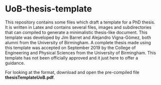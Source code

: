 # UoB-thesis-template
This repository contains some files which draft a template for a PhD thesis. It is written in Latex and contains several files, images and subdirectories that can compiled to generate a minimalistic thesis-like document. This template was developed by Jim Barret and Alejandro Vigna-Gómez, both alumni from the University of Birmingham. A complete thesis made using this template was accepted on September 2019 by the College of Engineering and Physical Sciences from the University of Birmingham. This template has not been officially approved and it just here to offer a guidance. 

For looking at the format, download and open the pre-compiled file **thesisTemplateUoB.pdf**.
